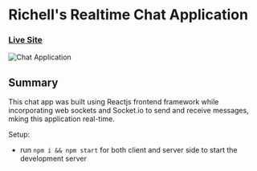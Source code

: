 # Richell's Realtime Chat Application

### [Live Site](https://realtime-chat-application.netlify.com)

![Chat Application](https://i.ytimg.com/vi/ZwFA3YMfkoc/maxresdefault.jpg)

## Summary

This chat app was built using Reactjs frontend framework while incorporating web sockets and Socket.io to send and receive messages, mking this application real-time. 

Setup:
- run ```npm i && npm start``` for both client and server side to start the development server
